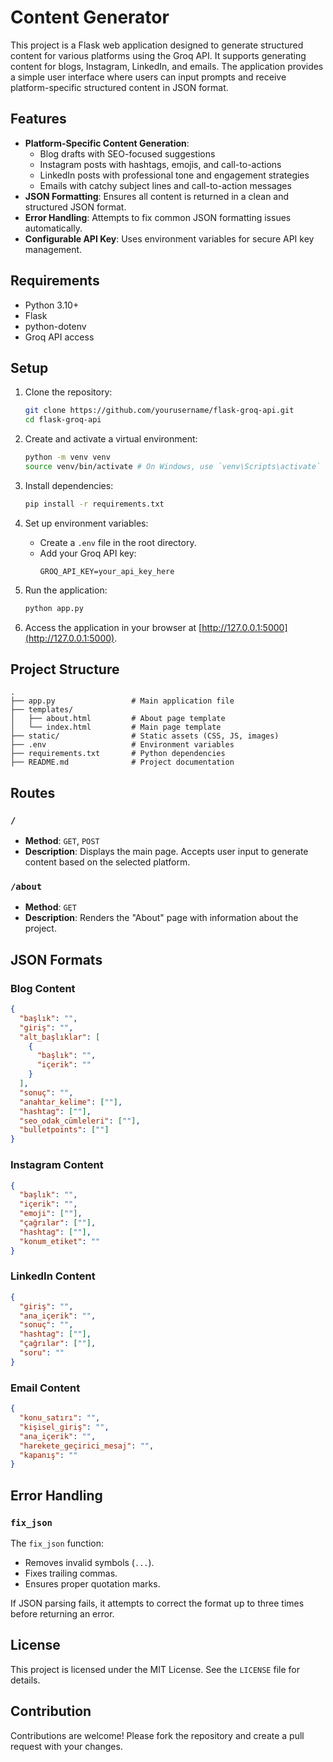 
# Content Generator

This project is a Flask web application designed to generate structured content for various platforms using the Groq API. It supports generating content for blogs, Instagram, LinkedIn, and emails. The application provides a simple user interface where users can input prompts and receive platform-specific structured content in JSON format.

## Features

- **Platform-Specific Content Generation**:
  - Blog drafts with SEO-focused suggestions
  - Instagram posts with hashtags, emojis, and call-to-actions
  - LinkedIn posts with professional tone and engagement strategies
  - Emails with catchy subject lines and call-to-action messages
- **JSON Formatting**: Ensures all content is returned in a clean and structured JSON format.
- **Error Handling**: Attempts to fix common JSON formatting issues automatically.
- **Configurable API Key**: Uses environment variables for secure API key management.

## Requirements

- Python 3.10+
- Flask
- python-dotenv
- Groq API access

## Setup

1. Clone the repository:
    ```bash
    git clone https://github.com/yourusername/flask-groq-api.git
    cd flask-groq-api
    ```

2. Create and activate a virtual environment:
    ```bash
    python -m venv venv
    source venv/bin/activate # On Windows, use `venv\Scripts\activate`
    ```

3. Install dependencies:
    ```bash
    pip install -r requirements.txt
    ```

4. Set up environment variables:
    - Create a `.env` file in the root directory.
    - Add your Groq API key:
      ```env
      GROQ_API_KEY=your_api_key_here
      ```

5. Run the application:
    ```bash
    python app.py
    ```

6. Access the application in your browser at [http://127.0.0.1:5000](http://127.0.0.1:5000).

## Project Structure

```plaintext
.
├── app.py                 # Main application file
├── templates/
│   ├── about.html         # About page template
│   └── index.html         # Main page template
├── static/                # Static assets (CSS, JS, images)
├── .env                   # Environment variables
├── requirements.txt       # Python dependencies
├── README.md              # Project documentation
```

## Routes

### `/`
- **Method**: `GET`, `POST`
- **Description**: Displays the main page. Accepts user input to generate content based on the selected platform.

### `/about`
- **Method**: `GET`
- **Description**: Renders the "About" page with information about the project.

## JSON Formats

### Blog Content
```json
{
  "başlık": "",
  "giriş": "",
  "alt_başlıklar": [
    {
      "başlık": "",
      "içerik": ""
    }
  ],
  "sonuç": "",
  "anahtar_kelime": [""],
  "hashtag": [""],
  "seo_odak_cümleleri": [""],
  "bulletpoints": [""]
}
```

### Instagram Content
```json
{
  "başlık": "",
  "içerik": "",
  "emoji": [""],
  "çağrılar": [""],
  "hashtag": [""],
  "konum_etiket": ""
}
```

### LinkedIn Content
```json
{
  "giriş": "",
  "ana_içerik": "",
  "sonuç": "",
  "hashtag": [""],
  "çağrılar": [""],
  "soru": ""
}
```

### Email Content
```json
{
  "konu_satırı": "",
  "kişisel_giriş": "",
  "ana_içerik": "",
  "harekete_geçirici_mesaj": "",
  "kapanış": ""
}
```

## Error Handling

### `fix_json`
The `fix_json` function:
- Removes invalid symbols (`...`).
- Fixes trailing commas.
- Ensures proper quotation marks.

If JSON parsing fails, it attempts to correct the format up to three times before returning an error.

## License

This project is licensed under the MIT License. See the `LICENSE` file for details.

## Contribution

Contributions are welcome! Please fork the repository and create a pull request with your changes.
